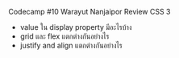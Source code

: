 Codecamp #10
Warayut Nanjaipor
Review CSS 3
- value ใน display property มีอะไรบ้าง
- grid และ flex แตกต่างกันอย่างไร
- justify and align แตกต่างกันอย่างไร